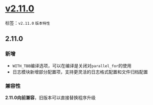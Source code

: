 # [v2.11.0](https://github.com/FISCO-BCOS/FISCO-BCOS/releases/tag/v2.11.0)

标签：``v2.11.0`` ``版本特性``

## 2.11.0

### 新增

- `WITH_TBB`编译选项，可以在编译是关闭对`parallel_for`的使用
- 日志模块新增部分配置项，支持更灵活的日志格式配置和文件归档配置

### 兼容性

**2.11.0向前兼容**，旧版本可以直接替换程序升级
